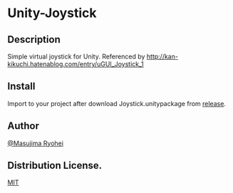 # Unity-Joystick

## Description
Simple virtual joystick for Unity.
Referenced by http://kan-kikuchi.hatenablog.com/entry/uGUI_Joystick_1

## Install
Import to your project after download Joystick.unitypackage from [release](https://github.com/MasujimaRyohei/Unity-Joystick/releases).

## Author
[@Masujima Ryohei](https://www.twitter.com/MasujimaRyohei/)

## Distribution License.
[MIT](https://github.com/MasujimaRyohei/Unity-Joystick/blob/master/LICENSE)
